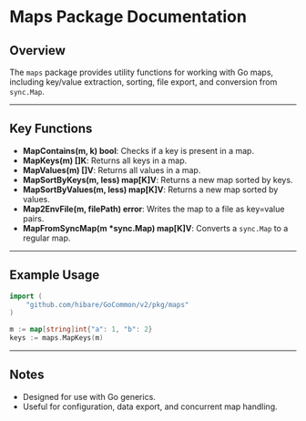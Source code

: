 # Maps Package Documentation

## Overview

The `maps` package provides utility functions for working with Go maps, including key/value extraction, sorting, file export, and conversion from `sync.Map`.

---

## Key Functions

- **MapContains(m, k) bool**: Checks if a key is present in a map.
- **MapKeys(m) []K**: Returns all keys in a map.
- **MapValues(m) []V**: Returns all values in a map.
- **MapSortByKeys(m, less) map[K]V**: Returns a new map sorted by keys.
- **MapSortByValues(m, less) map[K]V**: Returns a new map sorted by values.
- **Map2EnvFile(m, filePath) error**: Writes the map to a file as key=value pairs.
- **MapFromSyncMap(m \*sync.Map) map[K]V**: Converts a `sync.Map` to a regular map.

---

## Example Usage

```go
import (
    "github.com/hibare/GoCommon/v2/pkg/maps"
)

m := map[string]int{"a": 1, "b": 2}
keys := maps.MapKeys(m)
```

---

## Notes

- Designed for use with Go generics.
- Useful for configuration, data export, and concurrent map handling.
